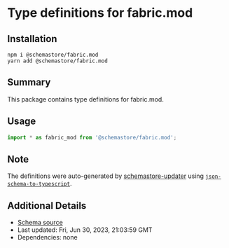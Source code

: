 # Type definitions for fabric.mod

## Installation

```
npm i @schemastore/fabric.mod
yarn add @schemastore/fabric.mod
```

## Summary

This package contains type definitions for fabric.mod.

## Usage

```ts
import * as fabric_mod from '@schemastore/fabric.mod';
```

## Note

The definitions were auto-generated by [schemastore-updater](https://github.com/ffflorian/schemastore-updater) using [`json-schema-to-typescript`](https://www.npmjs.com/package/json-schema-to-typescript).

## Additional Details

* [Schema source](https://github.com/SchemaStore/schemastore/tree/master/src/schemas/json/fabric.mod)
* Last updated: Fri, Jun 30, 2023, 21:03:59 GMT
* Dependencies: none
